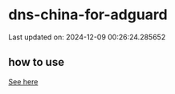 # dns-china-for-adguard

Last updated on: 2024-12-09 00:26:24.285652

## how to use

[See here](https://github.com/AdguardTeam/AdGuardHome/wiki/Configuration#upstreams-from-file)